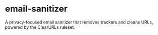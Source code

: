 # email-sanitizer
A privacy-focused email sanitizer that removes trackers and cleans URLs, powered by the ClearURLs ruleset.
